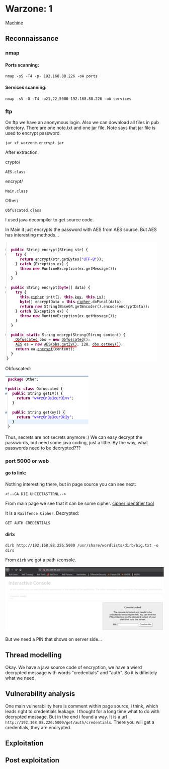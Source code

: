 # Warzone: 1

[Machine](https://www.vulnhub.com/entry/warzone-1,589/ "https://www.vulnhub.com/entry/warzone-1,589/")

## Reconnaissance

### nmap

#### Ports scanning:
```
nmap -sS -T4 -p- 192.168.88.226 -oA ports
```
#### Services scanning:
```
nmap -sV -O -T4 -p21,22,5000 192.168.88.226 -oA services
```

### ftp

On ftp we have an anonymous login. Also we can download all files in pub directory.
There are one note.txt and one jar file. Note says that jar file is used to encrypt password.
```
jar xf warzone-encrypt.jar
```
After extraction:

crypto/

	AES.class

encrypt/

	Main.class

Other/

	Obfuscated.class 

I used java decompiler to get source code.

In Main it just encrypts the password with AES from AES source. But AES has interesting methods...

![aes](screenshots/aes.png)

Obfuscated:

![obfuscated](screenshots/obfuscated.png)

Thus, secrets are not secrets anymore :)
We can easy decrypt the passwords, but need some java coding, just a little.
By the way, what passwords need to be decrypted???

### port 5000 or web

#### go to link:

Nothing interesting there, but in page source you can see next:
```
<!--GA DIE UHCEETASTTRNL-->
```
From main page we see that it can be some cipher. [cipher identifier tool](https://www.boxentriq.com/code-breaking/cipher-identifier#railfence-cipher "https://www.boxentriq.com/code-breaking/cipher-identifier#railfence-cipher")

It is a `Railfence Cipher`. Decrypted:
```
GET AUTH CREDENTIALS
```

#### dirb:
```
dirb http://192.168.88.226:5000 /usr/share/wordlists/dirb/big.txt -o dirs
```

From `dirb` we got a path /console.

![console](screenshots/console.png)

But we need a PIN that shows on server side...

## Thread modelling

Okay. We have a java source code of encryption, we have a wierd decrypted message with words "credentials" and "auth". So it is difinitely what we need. 

## Vulnerability analysis

One main vulnerability here is comment within page source, i think, which leads right to credentials leakage. I thought for a long time what to do with decrypted message. But in the end i found a way. It is a url `http://192.168.88.226:5000/get/auth/credentials`. There you will get a credentials, they are encrypted.

## Exploitation

## Post exploitation
